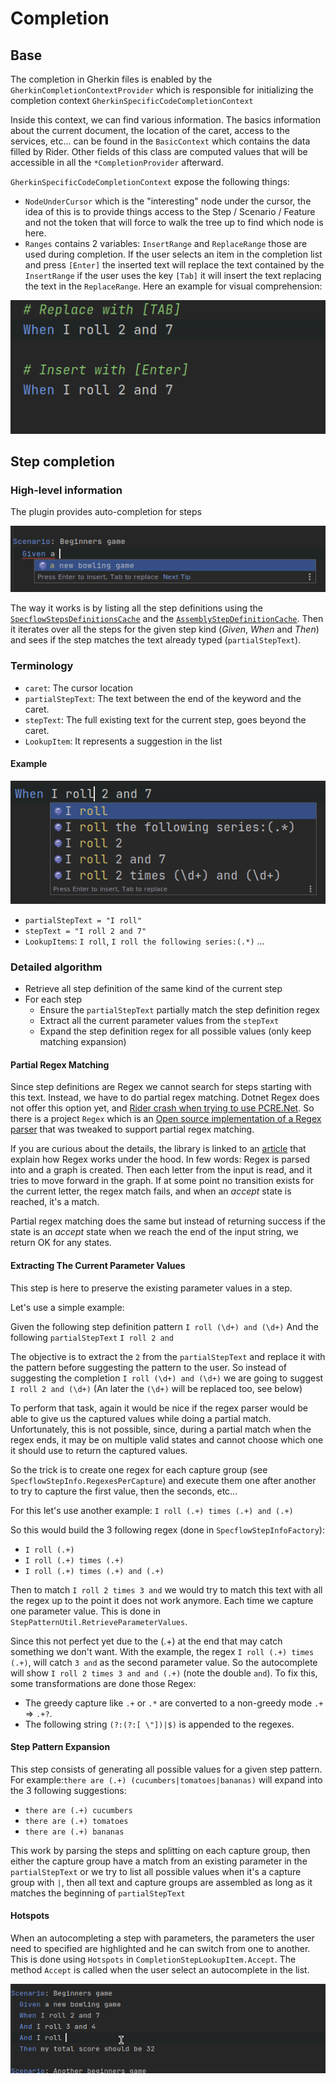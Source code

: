 # Completion

## Base

The completion in Gherkin files is enabled by the `GherkinCompletionContextProvider` which is responsible for initializing the completion context `GherkinSpecificCodeCompletionContext`

Inside this context, we can find various information. The basics information about the current document, the location of the caret, access to the services, etc... can be found in the `BasicContext` which contains the data filled by Rider. Other fields of this class are computed values that will be accessible in all the `*CompletionProvider` afterward.

`GherkinSpecificCodeCompletionContext` expose the following things:
- `NodeUnderCursor` which is the "interesting" node under the cursor, the idea of this is to provide things access to the Step / Scenario / Feature and not the token that will force to walk the tree up to find which node is here.
- `Ranges` contains 2 variables: `InsertRange` and `ReplaceRange` those are used during completion. If the user selects an item in the completion list and press `[Enter]` the inserted text will replace the text contained by the `InsertRange` if the user uses the key `[Tab]` it will insert the text replacing the text in the `ReplaceRange`. Here an example for visual comprehension:

![Example Replace / Insert range](images/completion-insert-replace-range.gif)

## Step completion

### High-level information

The plugin provides auto-completion for steps

![Simple completion example](images/completion-1.png)

The way it works is by listing all the step definitions using the [`SpecflowStepsDefinitionsCache`]() and the [`AssemblyStepDefinitionCache`](). Then it iterates over all the steps for the given step kind (_Given_, _When_ and _Then_) and sees if the step matches the text already typed (`partialStepText`).

### Terminology

- `caret`: The cursor location
- `partialStepText`: The text between the end of the keyword and the caret.
- `stepText`: The full existing text for the current step, goes beyond the caret.
- `LookupItem`: It represents a suggestion in the list

#### Example

![Terminology example](images/completion-details.png)

- `partialStepText = "I roll"`
- `stepText = "I roll 2 and 7"`
- `LookupItems`: `I roll`, `I roll the following series:(.*)` ...

### Detailed algorithm

- Retrieve all step definition of the same kind of the current step
- For each step
  - Ensure the `partialStepText` partially match the step definition regex
  - Extract all the current parameter values from the `stepText`
  - Expand the step definition regex for all possible values (only keep matching expansion)

#### Partial Regex Matching

Since step definitions are Regex we cannot search for steps starting with this text. Instead, we have to do partial regex matching.
Dotnet Regex does not offer this option yet, and [Rider crash when trying to use PCRE.Net](https://youtrack.jetbrains.com/issue/RIDER-59118). So there is a project `Regex` which is an [Open source implementation of a Regex parser](https://github.com/codewitch-honey-crisis/Regex/tree/master/Regex) that was tweaked to support partial regex matching.

If you are curious about the details, the library is linked to an [article](https://www.codeproject.com/Articles/5251476/How-to-Build-a-Regex-Engine-in-Csharp#_articleTop) that explain how Regex works under the hood. In few words: Regex is parsed into and a graph is created. Then each letter from the input is read, and it tries to move forward in the graph. If at some point no transition exists for the current letter, the regex match fails, and when an _accept_ state is reached, it's a match.

Partial regex matching does the same but instead of returning success if the state is an _accept_ state when we reach the end of the input string, we return OK for any states.

#### Extracting The Current Parameter Values

This step is here to preserve the existing parameter values in a step.

Let's use a simple example:

Given the following step definition pattern `I roll (\d+) and (\d+)`
And the following `partialStepText` `I roll 2 and`

The objective is to extract the `2` from the `partialStepText` and replace it with the pattern before suggesting the pattern to the user. So instead of suggesting the completion `I roll (\d+) and (\d+)` we are going to suggest `I roll 2 and (\d+)`  (An later the `(\d+)` will be replaced too, see below)

To perform that task, again it would be nice if the regex parser would be able to give us the captured values while doing a partial match. Unfortunately, this is not possible, since, during a partial match when the regex ends, it may be on multiple valid states and cannot choose which one it should use to return the captured values.

So the trick is to create one regex for each capture group (see `SpecflowStepInfo.RegexesPerCapture`) and execute them one after another to try to capture the first value, then the seconds, etc...

For this let's use another example: `I roll (.+) times (.+) and (.+)`

So this would build the 3 following regex (done in `SpecflowStepInfoFactory`):

- `I roll (.+)`
- `I roll (.+) times (.+)`
- `I roll (.+) times (.+) and (.+)`

Then to match `I roll 2 times 3 and` we would try to match this text with all the regex up to the point it does not work anymore. Each time we capture one parameter value. This is done in `StepPatternUtil.RetrieveParameterValues`.

Since this not perfect yet due to the (.+) at the end that may catch something we don't want.
With the example, the regex `I roll (.+) times (.+)`, will catch `3 and` as the second parameter value. So the autocomplete will show `I roll 2 times 3 and and (.+)` (note the double `and`). To fix this, some transformations are done those Regex:
- The greedy capture like `.+` or `.*` are converted to a non-greedy mode `.+` => `.+?`.
- The following string `(?:(?:[ \"])|$)` is appended to the regexes.

#### Step Pattern Expansion

This step consists of generating all possible values for a given step pattern. For example:`there are (.+) (cucumbers|tomatoes|bananas)` will expand into the 3 following suggestions:

- `there are (.+) cucumbers`
- `there are (.+) tomatoes`
- `there are (.+) bananas`

This work by parsing the steps and splitting on each capture group, then either the capture group have a match from an existing parameter in the `partialStepText` or we try to list all possible values when it's a capture group with `|`, then all text and capture groups are assembled as long as it matches the beginning of `partialStepText`

#### Hotspots

When an autocompleting a step with parameters, the parameters the user need to specified are highlighted and he can switch from one to another. This is done using `Hotspots` in `CompletionStepLookupItem.Accept`. The method `Accept` is called when the user select an autocomplete in the list.

![Hotstop example](images/completion-hotstop.gif)
